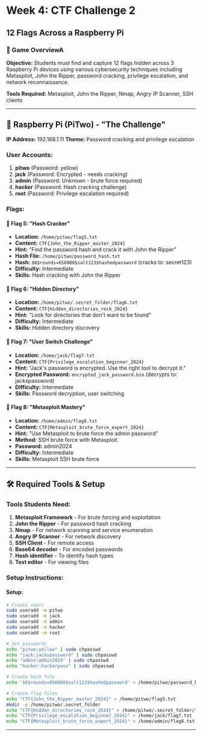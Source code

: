 # Week 4: CTF Challenge 2
## 12 Flags Across a Raspberry Pi

### 🎯 Game OverviewA
**Objective:** Students must find and capture 12 flags hidden across 3 Raspberry Pi devices using various cybersecurity techniques including Metasploit, John the Ripper, password cracking, privilege escalation, and network reconnaissance.

**Tools Required:** Metasploit, John the Ripper, Nmap, Angry IP Scanner, SSH clients

---

## 🥧 Raspberry Pi (PiTwo) - "The Challenge"
**IP Address:** 192.168.1.11
**Theme:** Password cracking and privilege escalation

### User Accounts:
1. **pitwo** (Password: yellow)
2. **jack** (Password: Encrypted - needs cracking)
3. **admin** (Password: Unknown - brute force required)
4. **hacker** (Password: Hash cracking challenge)
5. **root** (Password: Privilege escalation required)

### Flags:

#### 🏁 Flag 5: "Hash Cracker"
- **Location:** `/home/pitwo/flag5.txt`
- **Content:** `CTF{John_the_Ripper_master_2024}`
- **Hint:** "Find the password hash and crack it with John the Ripper"
- **Hash File:** `/home/pitwo/password_hash.txt`
- **Hash:** `$6$rounds=656000$salt123$hashedpassword` (cracks to: secret123)
- **Difficulty:** Intermediate
- **Skills:** Hash cracking with John the Ripper

#### 🏁 Flag 6: "Hidden Directory"
- **Location:** `/home/pitwo/.secret_folder/flag6.txt`
- **Content:** `CTF{Hidden_directories_rock_2024}`
- **Hint:** "Look for directories that don't want to be found"
- **Difficulty:** Intermediate
- **Skills:** Hidden directory discovery

#### 🏁 Flag 7: "User Switch Challenge"
- **Location:** `/home/jack/flag7.txt`
- **Content:** `CTF{Privilege_escalation_beginner_2024}`
- **Hint:** "Jack's password is encrypted. Use the right tool to decrypt it."
- **Encrypted Password:** `encrypted_jack_password.bin` (decrypts to: jackspassword)
- **Difficulty:** Intermediate
- **Skills:** Password decryption, user switching

#### 🏁 Flag 8: "Metasploit Mastery"
- **Location:** `/home/admin/flag8.txt`
- **Content:** `CTF{Metasploit_brute_force_expert_2024}`
- **Hint:** "Use Metasploit to brute force the admin password"
- **Method:** SSH brute force with Metasploit
- **Password:** admin2024
- **Difficulty:** Intermediate
- **Skills:** Metasploit SSH brute force
  
---

## 🛠️ Required Tools & Setup

### Tools Students Need:
1. **Metasploit Framework** - For brute forcing and exploitation
2. **John the Ripper** - For password hash cracking
3. **Nmap** - For network scanning and service enumeration
4. **Angry IP Scanner** - For network discovery
5. **SSH Client** - For remote access
6. **Base64 decoder** - For encoded passwords
7. **Hash identifier** - To identify hash types
8. **Text editor** - For viewing files

### Setup Instructions:

#### Setup:
```bash
# Create users
sudo useradd -m pitwo
sudo useradd -m jack
sudo useradd -m admin
sudo useradd -m hacker
sudo useradd -m root

# Set passwords
echo "pitwo:yellow" | sudo chpasswd
echo "jack:jackspassword" | sudo chpasswd
echo "admin:admin2024" | sudo chpasswd
echo "hacker:hackerpass" | sudo chpasswd

# Create hash file
echo '$6$rounds=656000$salt123$hashedpassword' > /home/pitwo/password_hash.txt

# Create flag files
echo "CTF{John_the_Ripper_master_2024}" > /home/pitwo/flag5.txt
mkdir -p /home/pitwo/.secret_folder
echo "CTF{Hidden_directories_rock_2024}" > /home/pitwo/.secret_folder/flag6.txt
echo "CTF{Privilege_escalation_beginner_2024}" > /home/jack/flag7.txt
echo "CTF{Metasploit_brute_force_expert_2024}" > /home/admin/flag8.txt
```

---
